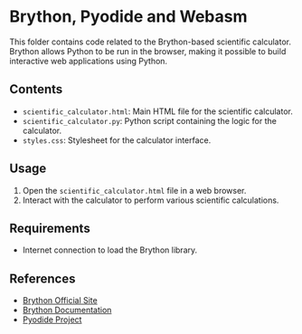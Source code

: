 # Brython, Pyodide and Webasm

This folder contains code related to the Brython-based scientific calculator. Brython allows Python to be run in the browser, making it possible to build interactive web applications using Python.

## Contents
- `scientific_calculator.html`: Main HTML file for the scientific calculator.
- `scientific_calculator.py`: Python script containing the logic for the calculator.
- `styles.css`: Stylesheet for the calculator interface.

## Usage
1. Open the `scientific_calculator.html` file in a web browser.
2. Interact with the calculator to perform various scientific calculations.

## Requirements
- Internet connection to load the Brython library.

## References
- [Brython Official Site](https://brython.info/)
- [Brython Documentation](https://brython.info/static_doc/en/index.html)
- [Pyodide Project](https://pyodide.org/en/stable/)

